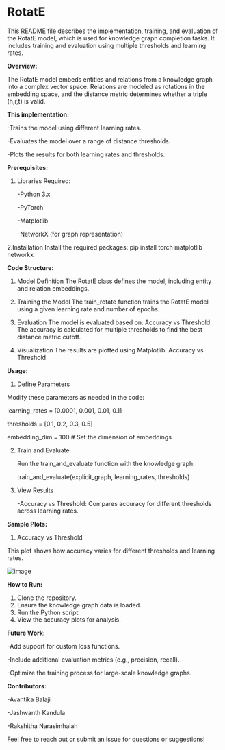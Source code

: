 # RotatE
This README file describes the implementation, training, and evaluation of the RotatE model, which is used for knowledge graph completion tasks. It includes training and evaluation using multiple thresholds and learning rates.

**Overview:**

The RotatE model embeds entities and relations from a knowledge graph into a complex vector space. Relations are modeled as rotations in the embedding space, and the distance metric determines whether a triple (h,r,t) is valid.


**This implementation:**

-Trains the model using different learning rates.

-Evaluates the model over a range of distance thresholds.

-Plots the results for both learning rates and thresholds.


**Prerequisites:** 
1. Libraries Required:

   -Python 3.x
   
   -PyTorch
   
   -Matplotlib

   -NetworkX (for graph representation)

2.Installation
Install the required packages:
pip install torch matplotlib networkx


**Code Structure:**
1. Model Definition
   The RotatE class defines the model, including entity and relation embeddings.

2. Training the Model
   The train_rotate function trains the RotatE model using a given learning rate and number of epochs.

3. Evaluation
   The model is evaluated based on:
Accuracy vs Threshold: The accuracy is calculated for multiple thresholds to find the best distance metric cutoff.

4. Visualization
   The results are plotted using Matplotlib: Accuracy vs Threshold


**Usage:**
1. Define Parameters

Modify these parameters as needed in the code:

learning_rates = [0.0001, 0.001, 0.01, 0.1]

thresholds = [0.1, 0.2, 0.3, 0.5]

embedding_dim = 100  # Set the dimension of embeddings

2. Train and Evaluate
   
   Run the train_and_evaluate function with the knowledge graph:
   
   train_and_evaluate(explicit_graph, learning_rates, thresholds)

4. View Results
   
   -Accuracy vs Threshold: Compares accuracy for different thresholds across learning rates.


**Sample Plots:**
1. Accuracy vs Threshold

This plot shows how accuracy varies for different thresholds and learning rates.

![image](https://github.com/user-attachments/assets/cbe55bf8-c7f2-4539-88ba-97c7f5ad5952)


**How to Run:**
1. Clone the repository.
2. Ensure the knowledge graph data is loaded.
3. Run the Python script.
4. View the accuracy plots for analysis.


**Future Work:**

-Add support for custom loss functions.

-Include additional evaluation metrics (e.g., precision, recall).

-Optimize the training process for large-scale knowledge graphs.


**Contributors:**

-Avantika Balaji

-Jashwanth Kandula

-Rakshitha Narasimhaiah

Feel free to reach out or submit an issue for questions or suggestions!
